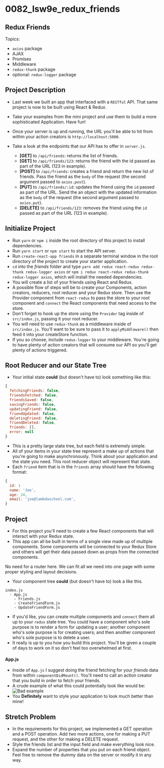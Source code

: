 # 0082_lsw9e_redux_friends

## Redux Friends

Topics:

* `axios` package
* AJAX
* Promises
* Middleware
* `redux-thunk` package
* optional: `redux-logger` package

## Project Description

* Last week we built an app that interfaced with a `RESTful` API. That same project is now to be built using React & Redux.
* Take your examples from the mini project and use them to build a more sophisticated Application. Have fun!
* Once your server is up and running, the URL you'll be able to hit from within your action creators is `http://localhost:5000`.
* Take a look at the endpoints that our API has to offer in `server.js`.

  * **[GET]** to `/api/friends`: returns the list of friends.
  * **[GET]** to `/api/friends/123`: returns the friend with the id passed as part of the URL (123 in example).
  * **[POST]** to `/api/friends`: creates a friend and return the new list of friends. Pass the friend as the `body` of the request (the second argument passed to `axios.post`).
  * **[PUT]** to `/api/friends/:id`: updates the friend using the `id` passed as part of the URL. Send the an object with the updated information as the `body` of the request (the second argument passed to `axios.put`).
  * **[DELETE]** to `/api/friends/123`: removes the friend using the `id` passed as part of the URL (123 in example).

## Initialize Project

* Run `yarn` or `npm i` inside the root directory of this project to install dependencies.
* Run `yarn start` or `npm start` to start the API server.
* Run `create-react-app friends` in a separate terminal window in the root directory of the project to create your starter application.
* `cd` into the _friends_ folder and type `yarn add redux react-redux redux-thunk redux-logger axios` or `npm i redux react-redux redux-thunk redux-logger axios`, which will install the needed dependencies.
* You will create a list of your friends using React and Redux.
* A possible flow of steps will be to create your Components, action creators, reducers, root reducer and your Redux store. Then use the Provider component from `react-redux` to pass the store to your root component and `connect` the React components that need access to the store.
* Don't forget to hook up the store using the `Provider` tag inside of `src/index.js`, passing it your root reducer.
* You will need to use `redux-thunk` as a middleware inside of `src/index.js`. You'll want to be sure to pass it to `applyMiddleware()` then feed it into your createStore function.
* If you so choose, include `redux-logger` to your middleware. You're going to have plenty of action creators that will consume our API so you'll get plenty of actions triggered.

## Root Reducer and our State Tree

* Your initial state **could** (but doesn't have to) look something like this:

```js
{
  fetchingFriends: false,
  friendsFetched: false,
  friendsSaved: false,
  savingFriends: false,
  updatingFriend: false,
  friendUpdated: false,
  deletingFriend: false,
  friendDeleted: false,
  friends: [],
  error: null
}
```

* This is a pretty large state tree, but each field is extremely simple.
* All of your items in your state tree represent a make up of actions that you're going to make asynchronously. Think about your application and the state you need. This root reducer object will represent that state.
* Each `friend` item that is in the `friends` array should have the following format:

```js
{
  id: 1
  name: 'Joe',
  age: 24,
  email: 'joe@lambdaschool.com',
}
```

## Project

* For this project you'll need to create a few React components that will interact with your Redux state.
* This app can all be built in terms of a single view made up of multiple components. Some components will be connected to your Redux Store and others will get their data passed down as props from the connected components.

No need for a router here. We can fit all we need into one page with some proper styling and layout decisions.

* Your component tree **could** (but doesn't have to) look a like this.

```
index.js
  - App.js
    - Friends.js
    - CreateFriendForm.js
    - UpdateFriendForm.js
```

* If you'd like, you can create multiple components and `connect` them all up to your `redux` state tree. You could have a component who's sole purpose is to render a form for updating a user; another component who's sole purpose is for creating users; and then another component who's sole purpose is to delete a user.
* It really is up to you how you build this project. You'll be given a couple of days to work on it so don't feel too overwhelmed at first.

#### App.js

* Inside of `App.js` I suggest doing the friend fetching for your _friends_ data from within `componentDidMount()`. You'll need to call an action creator that you build in order to fetch your friends.
* A crude example of what this could potentially look like would be:
  ![Bad example](https://image.ibb.co/hpg7gw/Screen_Shot_2018_01_24_at_1_07_21_PM.png)
* You **Definitely** want to style your application to look much better than mine!

## Stretch Problem

* In the requirements for this project, we implemented a GET operation and a POST operation. Add two more actions, one for making a PUT request, and the other for making a DELETE request.
* Style the friends list and the input field and make everything look nice.
* Expand the number of properties that you put on each friend object. Feel free to remove the dummy data on the server or modify it in any way.
